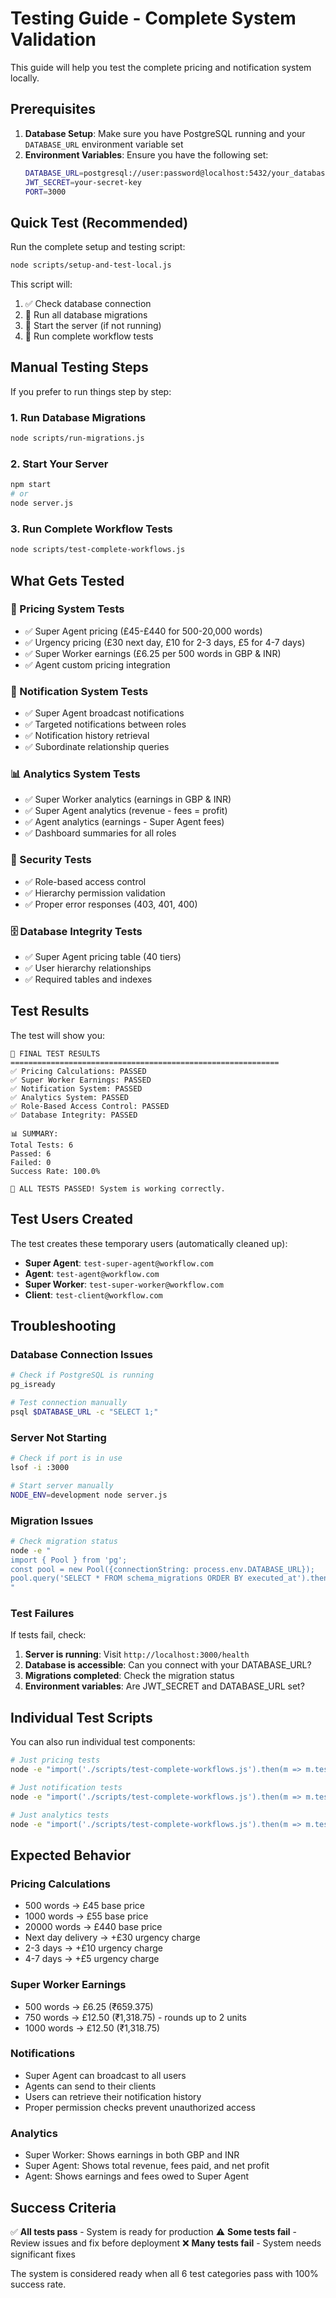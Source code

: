 # Testing Guide - Complete System Validation

This guide will help you test the complete pricing and notification system locally.

## Prerequisites

1. **Database Setup**: Make sure you have PostgreSQL running and your `DATABASE_URL` environment variable set
2. **Environment Variables**: Ensure you have the following set:
   ```bash
   DATABASE_URL=postgresql://user:password@localhost:5432/your_database
   JWT_SECRET=your-secret-key
   PORT=3000
   ```

## Quick Test (Recommended)

Run the complete setup and testing script:

```bash
node scripts/setup-and-test-local.js
```

This script will:
1. ✅ Check database connection
2. 🔄 Run all database migrations
3. 🚀 Start the server (if not running)
4. 🧪 Run complete workflow tests

## Manual Testing Steps

If you prefer to run things step by step:

### 1. Run Database Migrations

```bash
node scripts/run-migrations.js
```

### 2. Start Your Server

```bash
npm start
# or
node server.js
```

### 3. Run Complete Workflow Tests

```bash
node scripts/test-complete-workflows.js
```

## What Gets Tested

### 🧪 Pricing System Tests
- ✅ Super Agent pricing (£45-£440 for 500-20,000 words)
- ✅ Urgency pricing (£30 next day, £10 for 2-3 days, £5 for 4-7 days)
- ✅ Super Worker earnings (£6.25 per 500 words in GBP & INR)
- ✅ Agent custom pricing integration

### 🔔 Notification System Tests
- ✅ Super Agent broadcast notifications
- ✅ Targeted notifications between roles
- ✅ Notification history retrieval
- ✅ Subordinate relationship queries

### 📊 Analytics System Tests
- ✅ Super Worker analytics (earnings in GBP & INR)
- ✅ Super Agent analytics (revenue - fees = profit)
- ✅ Agent analytics (earnings - Super Agent fees)
- ✅ Dashboard summaries for all roles

### 🔐 Security Tests
- ✅ Role-based access control
- ✅ Hierarchy permission validation
- ✅ Proper error responses (403, 401, 400)

### 🗄️ Database Integrity Tests
- ✅ Super Agent pricing table (40 tiers)
- ✅ User hierarchy relationships
- ✅ Required tables and indexes

## Test Results

The test will show you:

```
🏁 FINAL TEST RESULTS
============================================================
✅ Pricing Calculations: PASSED
✅ Super Worker Earnings: PASSED
✅ Notification System: PASSED
✅ Analytics System: PASSED
✅ Role-Based Access Control: PASSED
✅ Database Integrity: PASSED

📊 SUMMARY:
Total Tests: 6
Passed: 6
Failed: 0
Success Rate: 100.0%

🎉 ALL TESTS PASSED! System is working correctly.
```

## Test Users Created

The test creates these temporary users (automatically cleaned up):

- **Super Agent**: `test-super-agent@workflow.com`
- **Agent**: `test-agent@workflow.com`
- **Super Worker**: `test-super-worker@workflow.com`
- **Client**: `test-client@workflow.com`

## Troubleshooting

### Database Connection Issues
```bash
# Check if PostgreSQL is running
pg_isready

# Test connection manually
psql $DATABASE_URL -c "SELECT 1;"
```

### Server Not Starting
```bash
# Check if port is in use
lsof -i :3000

# Start server manually
NODE_ENV=development node server.js
```

### Migration Issues
```bash
# Check migration status
node -e "
import { Pool } from 'pg';
const pool = new Pool({connectionString: process.env.DATABASE_URL});
pool.query('SELECT * FROM schema_migrations ORDER BY executed_at').then(r => console.log(r.rows));
"
```

### Test Failures

If tests fail, check:

1. **Server is running**: Visit `http://localhost:3000/health`
2. **Database is accessible**: Can you connect with your DATABASE_URL?
3. **Migrations completed**: Check the migration status
4. **Environment variables**: Are JWT_SECRET and DATABASE_URL set?

## Individual Test Scripts

You can also run individual test components:

```bash
# Just pricing tests
node -e "import('./scripts/test-complete-workflows.js').then(m => m.testPricingCalculations())"

# Just notification tests  
node -e "import('./scripts/test-complete-workflows.js').then(m => m.testNotificationSystem())"

# Just analytics tests
node -e "import('./scripts/test-complete-workflows.js').then(m => m.testAnalyticsSystem())"
```

## Expected Behavior

### Pricing Calculations
- 500 words → £45 base price
- 1000 words → £55 base price  
- 20000 words → £440 base price
- Next day delivery → +£30 urgency charge
- 2-3 days → +£10 urgency charge
- 4-7 days → +£5 urgency charge

### Super Worker Earnings
- 500 words → £6.25 (₹659.375)
- 750 words → £12.50 (₹1,318.75) - rounds up to 2 units
- 1000 words → £12.50 (₹1,318.75)

### Notifications
- Super Agent can broadcast to all users
- Agents can send to their clients
- Users can retrieve their notification history
- Proper permission checks prevent unauthorized access

### Analytics
- Super Worker: Shows earnings in both GBP and INR
- Super Agent: Shows total revenue, fees paid, and net profit
- Agent: Shows earnings and fees owed to Super Agent

## Success Criteria

✅ **All tests pass** - System is ready for production
⚠️ **Some tests fail** - Review issues and fix before deployment
❌ **Many tests fail** - System needs significant fixes

The system is considered ready when all 6 test categories pass with 100% success rate.
